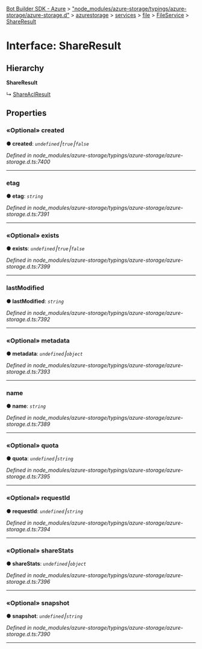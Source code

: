 [Bot Builder SDK - Azure](../README.md) > ["node_modules/azure-storage/typings/azure-storage/azure-storage.d"](../modules/_node_modules_azure_storage_typings_azure_storage_azure_storage_d_.md) > [azurestorage](../modules/_node_modules_azure_storage_typings_azure_storage_azure_storage_d_.azurestorage.md) > [services](../modules/_node_modules_azure_storage_typings_azure_storage_azure_storage_d_.azurestorage.services.md) > [file](../modules/_node_modules_azure_storage_typings_azure_storage_azure_storage_d_.azurestorage.services.file.md) > [FileService](../modules/_node_modules_azure_storage_typings_azure_storage_azure_storage_d_.azurestorage.services.file.fileservice.md) > [ShareResult](../interfaces/_node_modules_azure_storage_typings_azure_storage_azure_storage_d_.azurestorage.services.file.fileservice.shareresult.md)



# Interface: ShareResult

## Hierarchy

**ShareResult**

↳  [ShareAclResult](_node_modules_azure_storage_typings_azure_storage_azure_storage_d_.azurestorage.services.file.fileservice.shareaclresult.md)









## Properties
<a id="created"></a>

### «Optional» created

**●  created**:  *`undefined`⎮`true`⎮`false`* 

*Defined in node_modules/azure-storage/typings/azure-storage/azure-storage.d.ts:7400*





___

<a id="etag"></a>

###  etag

**●  etag**:  *`string`* 

*Defined in node_modules/azure-storage/typings/azure-storage/azure-storage.d.ts:7391*





___

<a id="exists"></a>

### «Optional» exists

**●  exists**:  *`undefined`⎮`true`⎮`false`* 

*Defined in node_modules/azure-storage/typings/azure-storage/azure-storage.d.ts:7399*





___

<a id="lastmodified"></a>

###  lastModified

**●  lastModified**:  *`string`* 

*Defined in node_modules/azure-storage/typings/azure-storage/azure-storage.d.ts:7392*





___

<a id="metadata"></a>

### «Optional» metadata

**●  metadata**:  *`undefined`⎮`object`* 

*Defined in node_modules/azure-storage/typings/azure-storage/azure-storage.d.ts:7393*





___

<a id="name"></a>

###  name

**●  name**:  *`string`* 

*Defined in node_modules/azure-storage/typings/azure-storage/azure-storage.d.ts:7389*





___

<a id="quota"></a>

### «Optional» quota

**●  quota**:  *`undefined`⎮`string`* 

*Defined in node_modules/azure-storage/typings/azure-storage/azure-storage.d.ts:7395*





___

<a id="requestid"></a>

### «Optional» requestId

**●  requestId**:  *`undefined`⎮`string`* 

*Defined in node_modules/azure-storage/typings/azure-storage/azure-storage.d.ts:7394*





___

<a id="sharestats"></a>

### «Optional» shareStats

**●  shareStats**:  *`undefined`⎮`object`* 

*Defined in node_modules/azure-storage/typings/azure-storage/azure-storage.d.ts:7396*





___

<a id="snapshot"></a>

### «Optional» snapshot

**●  snapshot**:  *`undefined`⎮`string`* 

*Defined in node_modules/azure-storage/typings/azure-storage/azure-storage.d.ts:7390*





___


